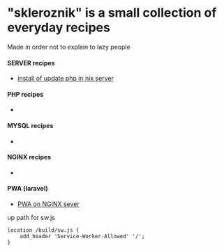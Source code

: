 # "skleroznik" is a small collection of everyday recipes

Made in order not to explain to lazy people

#### SERVER recipes

- [install of update php in nix server](server/php-fpm.md)

#### PHP recipes

- 

#### MYSQL recipes

- 

#### NGINX recipes

- 

#### PWA (laravel)

- [PWA on NGINX sever](https://vite-pwa-org.netlify.app/deployment/nginx.html)

up path for sw.js
```
location /build/sw.js {
    add_header 'Service-Worker-Allowed' '/';
}
```
